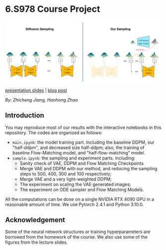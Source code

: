 # 6.S978 Course Project

![main](./assets/caption.png)

[presentation slides](https://docs.google.com/presentation/d/1133fIbl01ey44OWSUnUvfYG6liOJe7dOcw6m9tKmvoY) | [blog post](https://hope7happiness.github.io/accel_diff)

*By: Zhicheng Jiang, Hanhong Zhao*

## Introduction

You may reproduce most of our results with the interactive notebooks in this repository. The codes are organized as follows:

- `main.ipynb`: the model training part. Including the baseline DDPM, our "half-ddpm", and decreased size half-ddpm; also, the training of baseline Flow-Matching model, and "half-flow-matching" model.
- `sample.ipynb`: the sampling and experiment parts. Including:
    - Sanity check of VAE, DDPM and Flow Matching Checkpoints
    - Merge VAE and DDPM with our method, and reducing the sampling steps to 500, 400, 300 and 100 respectively;
    - Merge VAE and a very light-weighted DDPM;
    - The experiment on scaling the VAE generated images;
    - The experiment on ODE sampler and Flow Matching Models.

<!-- - `fid.ipynb`: repeat most of the experiments in `sample.ipynb`, but with FID evaluation. To run the FID part, please first do the following commands:

```bash
python dataset_tool.py --source /path/to/your/MNIST/dataset/train-images-idx3-ubyte.gz --dest ./mnist_fid_cache
pip install clean-fid
``` -->

All the computations can be done on a single NVIDIA RTX 4090 GPU in a reasonable amount of time. We use Pytorch 2.4.1 and Python 3.10.0.

<!-- The FID evaluation is done with the [clean-fid](https://github.com/GaParmar/clean-fid) package. -->

## Acknowledgement

Some of the neural network structures or training hyperparameters are borrowed from the homework of the course. We also use some of the figures from the lecture slides.